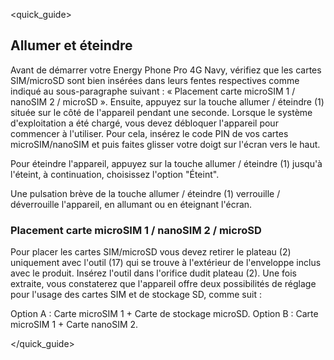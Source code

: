 <quick_guide>
## Allumer et éteindre

Avant de démarrer votre Energy Phone Pro 4G Navy, vérifiez que les cartes SIM/microSD sont bien insérées dans leurs fentes respectives comme indiqué au sous-paragraphe suivant : « Placement carte microSIM 1 / nanoSIM 2 / microSD ». Ensuite, appuyez sur la touche allumer / éteindre (1) située sur le côté de l'appareil pendant une seconde. Lorsque le système d'exploitation a été chargé, vous devez débloquer l'appareil pour commencer à l'utiliser.  Pour cela, insérez le code PIN de vos cartes microSIM/nanoSIM et puis faites glisser votre doigt sur l'écran vers le haut.

Pour éteindre l'appareil, appuyez sur la touche allumer / éteindre (1) jusqu'à l'éteint, à continuation, choisissez l'option "Éteint".

Une pulsation brève de la touche allumer / éteindre (1) verrouille / déverrouille l'appareil, en allumant ou en éteignant l'écran.

### Placement carte microSIM 1 / nanoSIM 2 / microSD

Pour placer les cartes SIM/microSD vous devez retirer le plateau (2) uniquement avec l'outil (17) qui se trouve à l'extérieur de l'enveloppe inclus avec le produit. Insérez l'outil dans l'orifice dudit plateau (2). Une fois extraite, vous constaterez que l'appareil offre deux possibilités de réglage pour l'usage des cartes SIM et de stockage SD, comme suit :

Option A : Carte microSIM 1 + Carte de stockage microSD.
Option B : Carte microSIM 1 + Carte nanoSIM 2.

</quick_guide>



